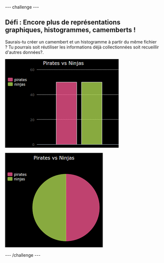 --- challenge ---
## Défi : Encore plus de représentations graphiques, histogrammes, camemberts !

Saurais-tu créer un camembert et un histogramme à partir du même fichier ? Tu pourrais soit réutiliser les informations déjà collectionnées soit recueillir d'autres données?.

![capture d'écran](images/pets-pn-bar.png)

![capture d'écran](images/pets-pn.png)

--- /challenge ---



